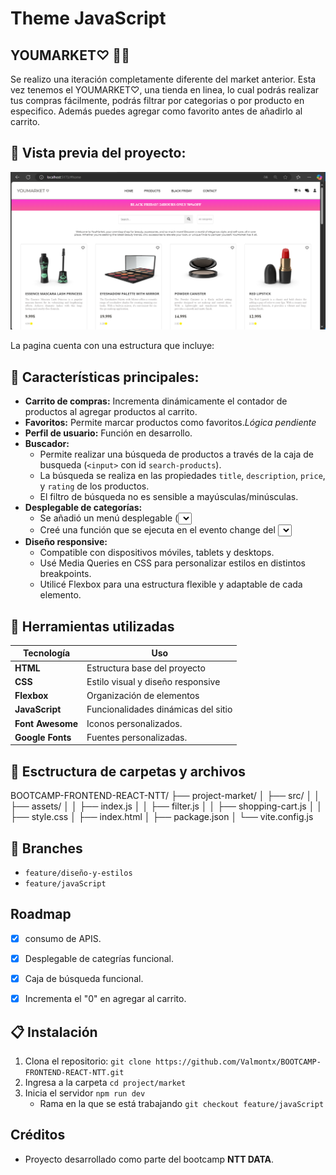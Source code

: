 ﻿# Theme JavaScript

## YOUMARKET♡ 💄🛒

Se realizo una iteración  completamente diferente del  market anterior. Esta vez tenemos el YOUMARKET♡, una tienda en linea, lo cual podrás realizar tus compras fácilmente, podrás filtrar por categorias o por producto en especifico. Además puedes agregar como favorito antes de añadirlo al carrito.  


## 📸 Vista previa del proyecto:
![Vista previa de youMarket.png ](project-market\src\assets\youMarket.png)

La pagina cuenta con una estructura  que incluye:


## 🔰 Características principales:

- **Carrito de compras:** Incrementa dinámicamente el contador de productos al agregar productos al carrito.
- **Favoritos:** Permite marcar productos como favoritos.*Lógica pendiente*
- **Perfil de usuario:** Función en desarrollo.
- **Buscador:** 
    - Permite realizar una búsqueda de productos a través de la caja de busqueda (`<input>` con id `search-products`).
    - La búsqueda se realiza en las propiedades `title`, `description`, `price`, y `rating` de los productos.
    - El filtro de búsqueda no es sensible a mayúsculas/minúsculas.
- **Desplegable de categorías:** 
    - Se añadió un menú desplegable (<select>) con las categorías que escogí de la API. 
    - Creé una función que se ejecuta en el evento change del <select>, filtrando los productos con base en la categoría seleccionada.
- **Diseño responsive:**  
    -  Compatible con dispositivos móviles, tablets y desktops.
    -  Usé Media Queries en CSS para personalizar estilos en distintos breakpoints.
    -  Utilicé Flexbox para una estructura flexible y adaptable de cada elemento.


## 🔧 Herramientas utilizadas 

| Tecnología     | Uso                                 |
|-------------   |-------------------------------------|
| **HTML**       | Estructura base del proyecto        |
| **CSS**        | Estilo visual y diseño responsive   |
| **Flexbox**    | Organización de elementos           |
| **JavaScript** | Funcionalidades dinámicas del sitio |
|**Font Awesome**| Iconos personalizados.              |
|**Google Fonts**| Fuentes personalizadas.             |


## 📁 Esctructura  de carpetas y archivos 

BOOTCAMP-FRONTEND-REACT-NTT/
├── project-market/
│   ├── src/
│   │   ├── assets/
│   │   ├── index.js
│   │   ├── filter.js
│   │   ├── shopping-cart.js
│   │   ├── style.css
│   ├── index.html
│   ├── package.json
│   └── vite.config.js


## 🌵 Branches

- `feature/diseño-y-estilos`
- `feature/javaScript`


## Roadmap

- [x]  consumo de APIS.
- [x]  Desplegable de categrías funcional.
- [x]  Caja de búsqueda funcional. 
- [x]  Incrementa el "0" en agregar al carrito. 


## 📋 Instalación 

1. Clona el repositorio:
   `git clone https://github.com/Valmontx/BOOTCAMP-FRONTEND-REACT-NTT.git`
2. Ingresa a la carpeta
   `cd project/market `
3. Inicia el servidor 
   `npm run dev` 
   * Rama en la que se está trabajando
   `git checkout feature/javaScript `  



## Créditos
- Proyecto desarrollado como parte del bootcamp **NTT DATA**.



